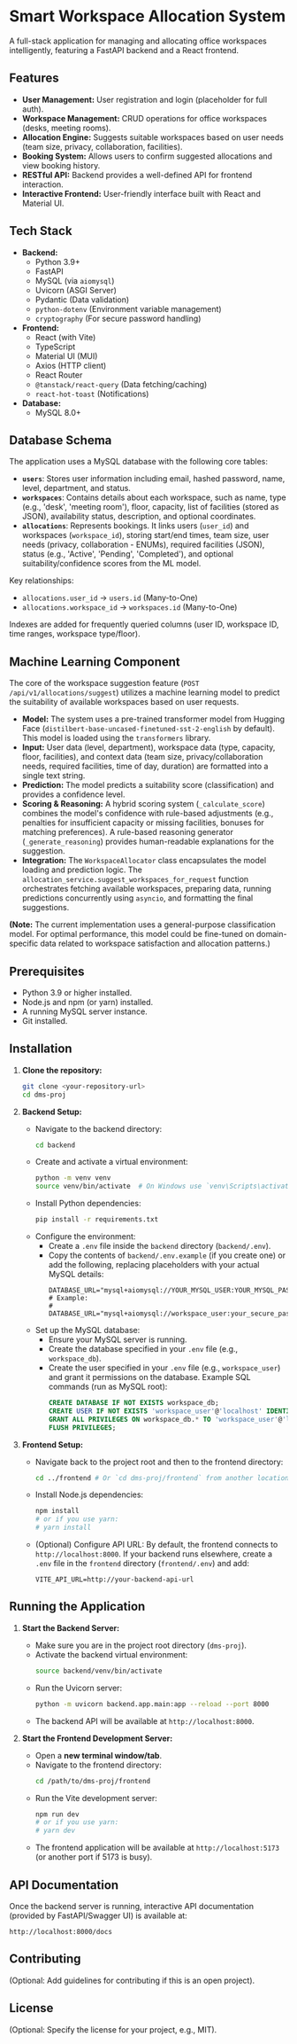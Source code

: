 # Smart Workspace Allocation System

A full-stack application for managing and allocating office workspaces intelligently, featuring a FastAPI backend and a React frontend.

## Features

- **User Management:** User registration and login (placeholder for full auth).
- **Workspace Management:** CRUD operations for office workspaces (desks, meeting rooms).
- **Allocation Engine:** Suggests suitable workspaces based on user needs (team size, privacy, collaboration, facilities).
- **Booking System:** Allows users to confirm suggested allocations and view booking history.
- **RESTful API:** Backend provides a well-defined API for frontend interaction.
- **Interactive Frontend:** User-friendly interface built with React and Material UI.

## Tech Stack

- **Backend:**
  - Python 3.9+
  - FastAPI
  - MySQL (via `aiomysql`)
  - Uvicorn (ASGI Server)
  - Pydantic (Data validation)
  - `python-dotenv` (Environment variable management)
  - `cryptography` (For secure password handling)
- **Frontend:**
  - React (with Vite)
  - TypeScript
  - Material UI (MUI)
  - Axios (HTTP client)
  - React Router
  - `@tanstack/react-query` (Data fetching/caching)
  - `react-hot-toast` (Notifications)
- **Database:**
  - MySQL 8.0+

## Database Schema

The application uses a MySQL database with the following core tables:

- **`users`**: Stores user information including email, hashed password, name, level, department, and status.
- **`workspaces`**: Contains details about each workspace, such as name, type (e.g., 'desk', 'meeting room'), floor, capacity, list of facilities (stored as JSON), availability status, description, and optional coordinates.
- **`allocations`**: Represents bookings. It links users (`user_id`) and workspaces (`workspace_id`), storing start/end times, team size, user needs (privacy, collaboration - ENUMs), required facilities (JSON), status (e.g., 'Active', 'Pending', 'Completed'), and optional suitability/confidence scores from the ML model.

Key relationships:

- `allocations.user_id` -> `users.id` (Many-to-One)
- `allocations.workspace_id` -> `workspaces.id` (Many-to-One)

Indexes are added for frequently queried columns (user ID, workspace ID, time ranges, workspace type/floor).

## Machine Learning Component

The core of the workspace suggestion feature (`POST /api/v1/allocations/suggest`) utilizes a machine learning model to predict the suitability of available workspaces based on user requests.

- **Model:** The system uses a pre-trained transformer model from Hugging Face (`distilbert-base-uncased-finetuned-sst-2-english` by default). This model is loaded using the `transformers` library.
- **Input:** User data (level, department), workspace data (type, capacity, floor, facilities), and context data (team size, privacy/collaboration needs, required facilities, time of day, duration) are formatted into a single text string.
- **Prediction:** The model predicts a suitability score (classification) and provides a confidence level.
- **Scoring & Reasoning:** A hybrid scoring system (`_calculate_score`) combines the model's confidence with rule-based adjustments (e.g., penalties for insufficient capacity or missing facilities, bonuses for matching preferences). A rule-based reasoning generator (`_generate_reasoning`) provides human-readable explanations for the suggestion.
- **Integration:** The `WorkspaceAllocator` class encapsulates the model loading and prediction logic. The `allocation_service.suggest_workspaces_for_request` function orchestrates fetching available workspaces, preparing data, running predictions concurrently using `asyncio`, and formatting the final suggestions.

**(Note:** The current implementation uses a general-purpose classification model. For optimal performance, this model could be fine-tuned on domain-specific data related to workspace satisfaction and allocation patterns.)

## Prerequisites

- Python 3.9 or higher installed.
- Node.js and npm (or yarn) installed.
- A running MySQL server instance.
- Git installed.

## Installation

1.  **Clone the repository:**

    ```bash
    git clone <your-repository-url>
    cd dms-proj
    ```

2.  **Backend Setup:**

    - Navigate to the backend directory:
      ```bash
      cd backend
      ```
    - Create and activate a virtual environment:
      ```bash
      python -m venv venv
      source venv/bin/activate  # On Windows use `venv\Scripts\activate`
      ```
    - Install Python dependencies:
      ```bash
      pip install -r requirements.txt
      ```
    - Configure the environment:
      - Create a `.env` file inside the `backend` directory (`backend/.env`).
      - Copy the contents of `backend/.env.example` (if you create one) or add the following, replacing placeholders with your actual MySQL details:
        ```env
        DATABASE_URL="mysql+aiomysql://YOUR_MYSQL_USER:YOUR_MYSQL_PASSWORD@YOUR_MYSQL_HOST:YOUR_MYSQL_PORT/YOUR_DATABASE_NAME"
        # Example:
        # DATABASE_URL="mysql+aiomysql://workspace_user:your_secure_password@127.0.0.1:3306/workspace_db"
        ```
    - Set up the MySQL database:
      - Ensure your MySQL server is running.
      - Create the database specified in your `.env` file (e.g., `workspace_db`).
      - Create the user specified in your `.env` file (e.g., `workspace_user`) and grant it permissions on the database. Example SQL commands (run as MySQL root):
        ```sql
        CREATE DATABASE IF NOT EXISTS workspace_db;
        CREATE USER IF NOT EXISTS 'workspace_user'@'localhost' IDENTIFIED BY 'your_secure_password'; -- Use the password from .env
        GRANT ALL PRIVILEGES ON workspace_db.* TO 'workspace_user'@'localhost';
        FLUSH PRIVILEGES;
        ```

3.  **Frontend Setup:**
    - Navigate back to the project root and then to the frontend directory:
      ```bash
      cd ../frontend # Or `cd dms-proj/frontend` from another location
      ```
    - Install Node.js dependencies:
      ```bash
      npm install
      # or if you use yarn:
      # yarn install
      ```
    - (Optional) Configure API URL: By default, the frontend connects to `http://localhost:8000`. If your backend runs elsewhere, create a `.env` file in the `frontend` directory (`frontend/.env`) and add:
      ```env
      VITE_API_URL=http://your-backend-api-url
      ```

## Running the Application

1.  **Start the Backend Server:**

    - Make sure you are in the project root directory (`dms-proj`).
    - Activate the backend virtual environment:
      ```bash
      source backend/venv/bin/activate
      ```
    - Run the Uvicorn server:
      ```bash
      python -m uvicorn backend.app.main:app --reload --port 8000
      ```
    - The backend API will be available at `http://localhost:8000`.

2.  **Start the Frontend Development Server:**
    - Open a **new terminal window/tab**.
    - Navigate to the frontend directory:
      ```bash
      cd /path/to/dms-proj/frontend
      ```
    - Run the Vite development server:
      ```bash
      npm run dev
      # or if you use yarn:
      # yarn dev
      ```
    - The frontend application will be available at `http://localhost:5173` (or another port if 5173 is busy).

## API Documentation

Once the backend server is running, interactive API documentation (provided by FastAPI/Swagger UI) is available at:

`http://localhost:8000/docs`

## Contributing

(Optional: Add guidelines for contributing if this is an open project).

## License

(Optional: Specify the license for your project, e.g., MIT).
